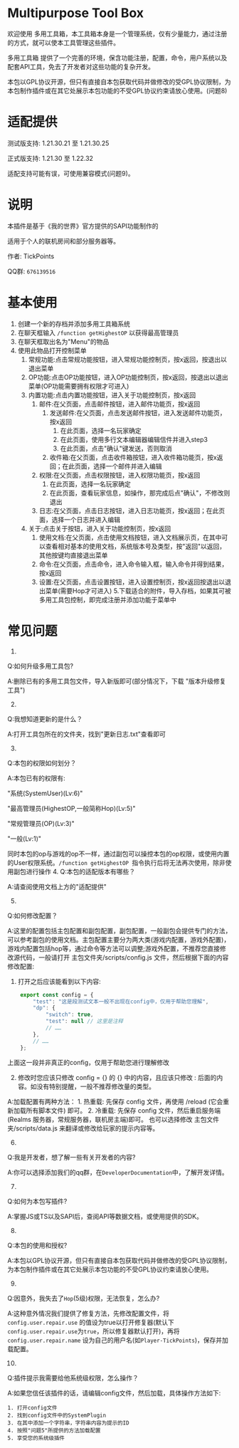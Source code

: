 # Multipurpose Tool Box
欢迎使用 多用工具箱，本工具箱本身是一个管理系统，仅有少量能力，通过注册的方式，就可以使本工具管理这些插件。

多用工具箱 提供了一个完善的环境，保含功能注册，配置，命令，用户系统以及配套API工具，免去了开发者对这些功能的复杂开发。

本包以GPL协议开源，但只有直接自本包获取代码并做修改的受GPL协议限制，为本包制作插件或在其它处展示本包功能的不受GPL协议约束请放心使用。(问题8)

# 适配提供
测试版支持: 1.21.30.21 至 1.21.30.25

正式版支持: 1.21.30 至 1.22.32

适配支持可能有误，可使用兼容模式(问题9)。

# 说明
本插件是基于《我的世界》官方提供的SAPI功能制作的

适用于个人的联机房间和部分服务器等。

作者: TickPoints

QQ群: `676139516`

# 基本使用
1. 创建一个新的存档并添加多用工具箱系统
2. 在聊天框输入 `/function getHighestOP` 以获得最高管理员
3. 在聊天框取出名为"Menu"的物品
4. 使用此物品打开控制菜单
    1. 常规功能:点击常规功能按钮，进入常规功能控制页，按x返回，按退出以退出菜单
    2. OP功能:点击OP功能按钮，进入OP功能控制页，按x返回，按退出以退出菜单(OP功能需要拥有权限才可进入)
    3. 内置功能:点击内置功能按钮，进入关于功能控制页，按x返回
        1. 邮件:在父页面，点击邮件按钮，进入邮件功能页，按x返回
            1. 发送邮件:在父页面，点击发送邮件按钮，进入发送邮件功能页，按x返回
                1. 在此页面，选择一名玩家确定
                2. 在此页面，使用多行文本编辑器编辑信件并进入step3
                3. 在此页面，点击"确认"键发送，否则取消
            2. 收件箱:在父页面，点击收件箱按钮，进入收件箱功能页，按x返回；在此页面，选择一个邮件并进入编辑
        2. 权限:在父页面，点击权限按钮，进入权限功能页，按x返回
            1. 在此页面，选择一名玩家确定
            2. 在此页面，查看玩家信息，如操作，那完成后点"确认"，不修改则退出
        3. 日志:在父页面，点击日志按钮，进入日志功能页，按x返回；在此页面，选择一个日志并进入编辑
    4. 关于:点击关于按钮，进入关于功能控制页，按x返回
        1. 使用文档:在父页面，点击使用文档按钮，进入文档展示页，在其中可以查看相对基本的使用文档，系统版本号及类型，按"返回"以返回，其他按键均直接退出菜单
        2. 命令:在父页面，点击命令，进入命令输入框，输入命令并得到结果，按x返回
        3. 设置:在父页面，点击设置按钮，进入设置控制页，按x返回按退出以退出菜单(需要Hop才可进入)
5.下载适合的附件，导入存档，如果其可被多用工具包控制，即完成注册并添加功能于菜单中

# 常见问题
1.
Q:如何升级多用工具包?

A:删除已有的多用工具包文件，导入新版即可(部分情况下，下载 "版本升级修复工具")

2.
Q:我想知道更新的是什么？

A:打开工具包所在的文件夹，找到"更新日志.txt"查看即可

3.
Q:本包的权限如何划分？

A:本包已有的权限有:

"系统(SystemUser)(Lv:6)"

"最高管理员(HighestOP,一般简称Hop)(Lv:5)"

"常规管理员(OP)(Lv:3)"

"一般(Lv:1)"

同时本包的op与游戏的op不一样，通过副包可以操控本包的op权限，或使用内置的User权限系统。`/function getHighestOP `指令执行后将无法再次使用，除非使用副包进行操作
4.
Q:本包的适配版本有哪些？

A:请查阅使用文档上方的"适配提供"

5.
Q:如何修改配置？

A:这里的配置包括主包配置和副包配置，副包配置，一般副包会提供专门的方法，可以参考副包的使用文档。主包配置主要分为两大类(游戏内配置，游戏外配置)，游戏内配置包括hop等，通过命令等方法可以调整;游戏外配置，不推荐您直接修改源代码，一般请打开 主包文件夹/scripts/config.js 文件，然后根据下面的内容修改配置:

1. 打开之后应该能看到以下内容:
```javascript
    export const config = {
        "test": "这是段测试文本一般不出现在config中，仅用于帮助您理解",
        "dp": {
            "switch": true,
            "test": null // 这里是注释
            // ……
        },
        // ……
    };
```
上面这一段并非真正的config，仅用于帮助您进行理解修改

2. 修改时您应该只修改 config = {} 的 {} 中的内容，且应该只修改 : 后面的内容。如没有特别提醒，一般不推荐修改量的类型。
 
A:加载配置有两种方法：
    1. 热重载: 先保存 config 文件，再使用 /reload (它会重新加载所有脚本文件) 即可。
    2. 冷重载: 先保存 config 文件，然后重启服务端(Realms 服务器，常规服务器，联机房主端)即可。
也可以选择修改 主包文件夹/scripts/data.js 来翻译或修改给玩家的提示内容等。

6.
Q:我是开发者，想了解一些有关开发者的内容?

A:你可以选择添加我们的qq群，在`DeveloperDocumentation`中，了解开发详情。

7.
Q:如何为本包写插件?

A:掌握JS或TS以及SAPI后，查阅API等数据文档，或使用提供的SDK。

8.
Q:本包的使用和授权?

A:本包以GPL协议开源，但只有直接自本包获取代码并做修改的受GPL协议限制，为本包制作插件或在其它处展示本包功能的不受GPL协议约束请放心使用。

9.
Q:因意外，我失去了`Hop`(5级)权限，无法恢复，怎么办?

A:这种意外情况我们提供了修复方法，先修改配置文件，将 `config.user.repair.use` 的值设为true以打开修复器(默认下`config.user.repair.use`为`true`，所以修复器默认打开)，再将 `config.user.repair.name` 设为自己的用户名(如`Player-TickPoints`)，保存并加载配置。

10.
Q:插件提示我需要给他系统级权限，怎么操作？

A:如果您信任该插件的话，请编辑config文件，然后加载，具体操作方法如下:

    1. 打开config文件
    2. 找到config文件中的SystemPlugin
    3. 在其中添加一个字符串，字符串内容为提示的ID
    4. 按照"问题5"所提供的方法加载配置
    5. 享受您的系统级插件
